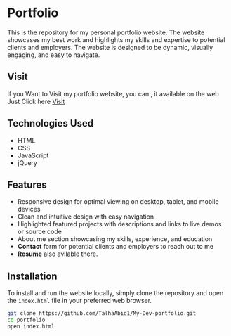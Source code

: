 # Portfolio

This is the repository for my personal portfolio website. The website showcases my best work and highlights my skills and expertise to potential clients and employers. The website is designed to be dynamic, visually engaging, and easy to navigate. 

## Visit 
If you Want to Visit my portfolio website, you can , it available on the web Just Click here [Visit](https://develoverz.netlify.app/)

## Technologies Used
- HTML
- CSS
- JavaScript
- jQuery

## Features
- Responsive design for optimal viewing on desktop, tablet, and mobile devices
- Clean and intuitive design with easy navigation
- Highlighted featured projects with descriptions and links to live demos or source code
- About me section showcasing my skills, experience, and education
- **Contact** form for potential clients and employers to reach out to me
- **Resume** also avilable there.

## Installation
To install and run the website locally, simply clone the repository and open the `index.html` file in your preferred web browser.

```bash
git clone https://github.com/TalhaAbid1/My-Dev-portfolio.git
cd portfolio
open index.html